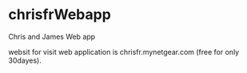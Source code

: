 # chrisfrWebapp
Chris and James Web app

websit for visit web application is chrisfr.mynetgear.com (free for only 30dayes).
